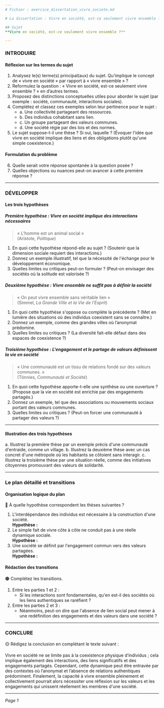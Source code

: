```yaml
---
# Fichier : exercice_dissertation_vivre_societe.md

# La dissertation : Vivre en société, est-ce seulement vivre ensemble ?

## Sujet
**Vivre en société, est-ce seulement vivre ensemble ?**

---
```


### INTRODUIRE

#### Réflexion sur les termes du sujet

1. Analysez le(s) terme(s) principal(aux) du sujet. Qu’implique le concept de « vivre en société » par rapport à « vivre ensemble » ?
2. Reformulez la question : « Vivre en société, est-ce seulement vivre ensemble ? » en d’autres termes.
3. Proposez des distinctions conceptuelles utiles pour aborder le sujet (par exemple : société, communauté, interactions sociales).
4. Complétez et classez ces exemples selon leur pertinence pour le sujet :
   - a. Une collectivité partageant des ressources.
   - b. Des individus cohabitant sans lien.
   - c. Un groupe partageant des valeurs communes.
   - d. Une société régie par des lois et des normes.
5. Le sujet suppose-t-il une thèse ? Si oui, laquelle ? (Évoquer l'idée que vivre en société implique des liens et des obligations plutôt qu'une simple coexistence.)

#### Formulation du problème

6. Quelle serait votre réponse spontanée à la question posée ?
7. Quelles objections ou nuances peut-on avancer à cette première réponse ?

---

### DÉVELOPPER

#### Les trois hypothèses

##### Première hypothèse : Vivre en société implique des interactions nécessaires

> « L’homme est un animal social »  
> (Aristote, *Politique*)

1. En quoi cette hypothèse répond-elle au sujet ? (Soutenir que la dimension sociale requiert des interactions.)
2. Donnez un exemple illustratif, tel que la nécessité de l'échange pour le développement économique.
3. Quelles limites ou critiques peut-on formuler ? (Peut-on envisager des sociétés où la solitude est valorisée ?)

##### Deuxième hypothèse : Vivre ensemble ne suffit pas à définir la société

> « On peut vivre ensemble sans véritable lien »  
> (Simmel, *La Grande Ville et la Vie de l'Esprit*)

1. En quoi cette hypothèse s'oppose ou complète la précédente ? (Met en lumière des situations où des individus coexistent sans se connaître.)
2. Donnez un exemple, comme des grandes villes où l’anonymat prédomine.
3. Quelles limites ou critiques ? (La diversité fait-elle défaut dans des espaces de coexistence ?)

##### Troisième hypothèse : L'engagement et le partage de valeurs définissent la vie en société

> « Une communauté est un tissu de relations fondé sur des valeurs communes. »  
> (Tönnies, *Communauté et Société*)

1. En quoi cette hypothèse apporte-t-elle une synthèse ou une ouverture ? (Propose que la vie en société est enrichie par des engagements partagés.)
2. Donnez un exemple, tel que des associations ou mouvements sociaux portant des valeurs communes.
3. Quelles limites ou critiques ? (Peut-on forcer une communauté à partager des valeurs ?)

---

#### Illustration des trois hypothèses

a. Illustrez la première thèse par un exemple précis d'une communauté d'entraide, comme un village.
b. Illustrez la deuxième thèse avec un cas concret d'une métropole où les habitants se côtoient sans interagir.
c. Illustrez la troisième thèse par une situation réelle, comme des initiatives citoyennes promouvant des valeurs de solidarité.

---

### Le plan détaillé et transitions

#### Organisation logique du plan

🔴 À quelle hypothèse correspondent les thèses suivantes ?

1. L'interdépendance des individus est nécessaire à la construction d'une société.  
   **Hypothèse :**
2. Le simple fait de vivre côte à côte ne conduit pas à une réelle dynamique sociale.  
   **Hypothèse :**
3. Une société se définit par l'engagement commun vers des valeurs partagées.  
   **Hypothèse :**

#### Rédaction des transitions

🟠 Complétez les transitions.

1. Entre les parties 1 et 2 :  
   - Si les interactions sont fondamentales, qu'en est-il des sociétés où les liens authentiques se raréfient ?
2. Entre les parties 2 et 3 :  
   - Néanmoins, peut-on dire que l'absence de lien social peut mener à une redéfinition des engagements et des valeurs dans une société ?

---

### CONCLURE

🟡 Rédigez la conclusion en complétant le texte suivant :

Vivre en société ne se limite pas à la coexistence physique d’individus ; cela implique également des interactions, des liens significatifs et des engagements partagés. Cependant, cette dynamique peut être entravée par des contextes où l’anonymat et l’absence de relations authentiques prédominent. Finalement, la capacité à vivre ensemble pleinement et collectivement pourrait alors nécessiter une réflexion sur les valeurs et les engagements qui unissent réellement les membres d'une société.

--- 

*Page 1*